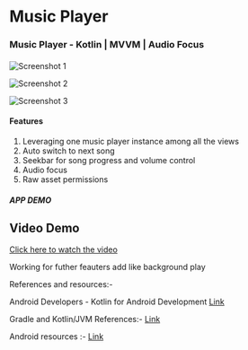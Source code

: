 # Music Player
### Music Player - Kotlin | MVVM | Audio Focus 


#### 

 


![Screenshot 1](https://github.com/user-attachments/assets/23db667b-f437-4bdc-9c6b-2988b420a82c)


![Screenshot 2](https://github.com/user-attachments/assets/d284de03-d4ea-4c26-b2af-e06d565e02d5)





![Screenshot 3](https://github.com/user-attachments/assets/dd45a72d-cdea-46ba-bf28-66064be637f5)






#### Features 

1. Leveraging one music player instance among all the views
2. Auto switch to next song 
3. Seekbar for song progress and volume control
4. Audio focus
5. Raw asset permissions


##### APP DEMO



## Video Demo

[Click here to watch the video](https://drive.google.com/file/d/1glaXhC8RB6USzesC5rTuzJ1LCp32quDa/view?usp=sharing)













Working for futher feauters add like background play 

References and resources:-

Android Developers - Kotlin for Android Development
[Link](https://kotlinlang.org/docs/android-overview.html)

Gradle and Kotlin/JVM References:-
[Link](https://kotlinlang.org/docs/get-started-with-jvm-gradle-project.html)



Android resources :-
[Link](https://developer.android.com/reference)

